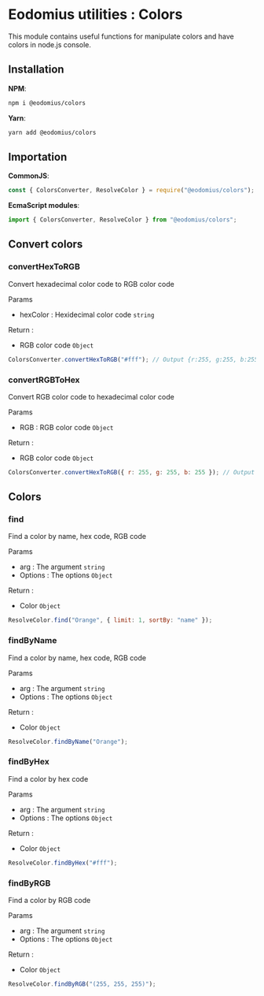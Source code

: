 # Eodomius utilities : Colors

This module contains useful functions for manipulate colors and have colors in node.js console.

## Installation

**NPM**:

```bash
npm i @eodomius/colors
```

**Yarn**:

```bash
yarn add @eodomius/colors
```

## Importation

**CommonJS**:

```js
const { ColorsConverter, ResolveColor } = require("@eodomius/colors");
```

**EcmaScript modules**:

```js
import { ColorsConverter, ResolveColor } from "@eodomius/colors";
```

## Convert colors

### convertHexToRGB

Convert hexadecimal color code to RGB color code

Params

- hexColor : Hexidecimal color code `string`

Return :

- RGB color code `Object`

```js
ColorsConverter.convertHexToRGB("#fff"); // Output {r:255, g:255, b:255}
```

### convertRGBToHex

Convert RGB color code to hexadecimal color code

Params

- RGB : RGB color code `Object`

Return :

- RGB color code `Object`

```js
ColorsConverter.convertHexToRGB({ r: 255, g: 255, b: 255 }); // Output #ffffff
```

## Colors

### find

Find a color by name, hex code, RGB code

Params

- arg : The argument `string`
- Options : The options `Object`

Return :

- Color `Object`

```js
ResolveColor.find("Orange", { limit: 1, sortBy: "name" });
```

### findByName

Find a color by name, hex code, RGB code

Params

- arg : The argument `string`
- Options : The options `Object`

Return :

- Color `Object`

```js
ResolveColor.findByName("Orange");
```

### findByHex

Find a color by hex code

Params

- arg : The argument `string`
- Options : The options `Object`

Return :

- Color `Object`

```js
ResolveColor.findByHex("#fff");
```

### findByRGB

Find a color by RGB code

Params

- arg : The argument `string`
- Options : The options `Object`

Return :

- Color `Object`

```js
ResolveColor.findByRGB("(255, 255, 255)");
```
